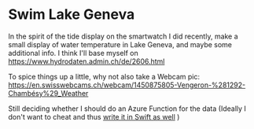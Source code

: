 # Swim Lake Geneva
In the spirit of the tide display on the smartwatch I did recently, make a small
display of water temperature in Lake Geneva, and maybe some additional info.
I think I'll base myself on https://www.hydrodaten.admin.ch/de/2606.html

To spice things up a little, why not also take a Webcam pic: https://en.swisswebcams.ch/webcam/1450875805-Vengeron-%281292-Chambésy%29_Weather

Still deciding whether I should do an Azure Function for the data (Ideally
I don't want to cheat and thus [write it in Swift as well](https://github.com/SalehAlbuga/azure-functions-swift) )
